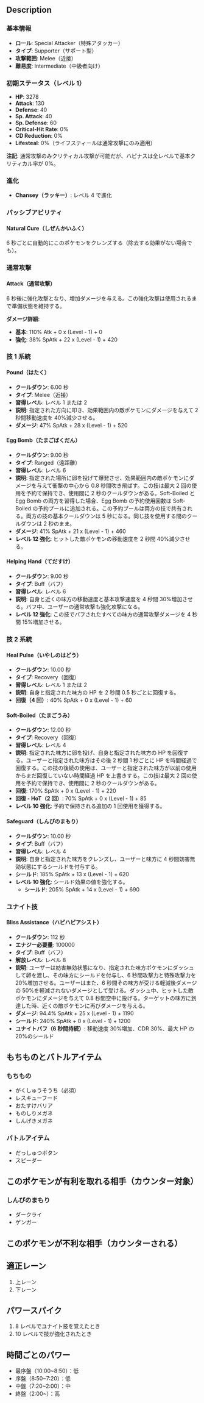 ## Description

### 基本情報

- **ロール**: Special Attacker（特殊アタッカー）
- **タイプ**: Supporter（サポート型）
- **攻撃範囲**: Melee（近接）
- **難易度**: Intermediate（中級者向け）

### 初期ステータス（レベル 1）

- **HP**: 3278
- **Attack**: 130
- **Defense**: 40
- **Sp. Attack**: 40
- **Sp. Defense**: 60
- **Critical-Hit Rate**: 0%
- **CD Reduction**: 0%
- **Lifesteal**: 0%（ライフスティールは通常攻撃にのみ適用）

**注記**: 通常攻撃のみクリティカル攻撃が可能だが、ハピナスは全レベルで基本クリティカル率が 0%。

### 進化

- **Chansey（ラッキー）**: レベル 4 で進化

### パッシブアビリティ

#### Natural Cure（しぜんかいふく）

6 秒ごとに自動的にこのポケモンをクレンズする（除去する効果がない場合でも）。

### 通常攻撃

#### Attack（通常攻撃）

6 秒後に強化攻撃となり、増加ダメージを与える。この強化攻撃は使用されるまで準備状態を維持する。

**ダメージ詳細**:

- **基本**: 110% Atk + 0 x (Level - 1) + 0
- **強化**: 38% SpAtk + 22 x (Level - 1) + 420

### 技 1 系統

#### Pound（はたく）

- **クールダウン**: 6.00 秒
- **タイプ**: Melee（近接）
- **習得レベル**: レベル 1 または 2
- **説明**: 指定された方向に叩き、効果範囲内の敵ポケモンにダメージを与えて 2 秒間移動速度を 40%減少させる。
- **ダメージ**: 47% SpAtk + 28 x (Level - 1) + 520

#### Egg Bomb（たまごばくだん）

- **クールダウン**: 9.00 秒
- **タイプ**: Ranged（遠距離）
- **習得レベル**: レベル 6
- **説明**: 指定された場所に卵を投げて爆発させ、効果範囲内の敵ポケモンにダメージを与えて衝撃の中心から 0.8 秒間吹き飛ばす。この技は最大 2 回の使用を予約で保持でき、使用間に 2 秒のクールダウンがある。Soft-Boiled と Egg Bomb の両方を習得した場合、Egg Bomb の予約使用回数は Soft-Boiled の予約プールに追加される。この予約プールは両方の技で共有される。両方の技の基本クールダウンは 5 秒になる。同じ技を使用する間のクールダウンは 2 秒のまま。
- **ダメージ**: 41% SpAtk + 21 x (Level - 1) + 460
- **レベル 12 強化**: ヒットした敵ポケモンの移動速度を 2 秒間 40%減少させる。

#### Helping Hand（てだすけ）

- **クールダウン**: 9.00 秒
- **タイプ**: Buff（バフ）
- **習得レベル**: レベル 6
- **説明**: 自身と近くの味方の移動速度と基本攻撃速度を 4 秒間 30%増加させる。バフ中、ユーザーの通常攻撃も強化攻撃になる。
- **レベル 12 強化**: この技でバフされたすべての味方の通常攻撃ダメージを 4 秒間 15%増加させる。

### 技 2 系統

#### Heal Pulse（いやしのはどう）

- **クールダウン**: 10.00 秒
- **タイプ**: Recovery（回復）
- **習得レベル**: レベル 1 または 2
- **説明**: 自身と指定された味方の HP を 2 秒間 0.5 秒ごとに回復する。
- **回復（4 回）**: 40% SpAtk + 0 x (Level - 1) + 60

#### Soft-Boiled（たまごうみ）

- **クールダウン**: 12.00 秒
- **タイプ**: Recovery（回復）
- **習得レベル**: レベル 4
- **説明**: 指定された味方に卵を投げ、自身と指定された味方の HP を回復する。ユーザーと指定された味方はその後 2 秒間 1 秒ごとに HP を時間経過で回復する。この技の後続の使用は、ユーザーと指定された味方が以前の使用からまだ回復していない時間経過 HP を上書きする。この技は最大 2 回の使用を予約で保持でき、使用間に 2 秒のクールダウンがある。
- **回復**: 170% SpAtk + 0 x (Level - 1) + 220
- **回復 - HoT（2 回）**: 70% SpAtk + 0 x (Level - 1) + 85
- **レベル 10 強化**: 予約で保持される追加の 1 回使用を獲得する。

#### Safeguard（しんぴのまもり）

- **クールダウン**: 10.00 秒
- **タイプ**: Buff（バフ）
- **習得レベル**: レベル 4
- **説明**: 自身と指定された味方をクレンズし、ユーザーと味方に 4 秒間妨害無効状態にするシールドを付与する。
- **シールド**: 185% SpAtk + 13 x (Level - 1) + 620
- **レベル 10 強化**: シールド効果の値を強化する。
  - **シールド**: 205% SpAtk + 14 x (Level - 1) + 690

### ユナイト技

#### Bliss Assistance（ハピハピアシスト）

- **クールダウン**: 112 秒
- **エナジー必要量**: 100000
- **タイプ**: Buff（バフ）
- **解放レベル**: レベル 8
- **説明**: ユーザーは妨害無効状態になり、指定された味方ポケモンにダッシュして卵を渡し、その味方にシールドを付与し、6 秒間攻撃力と特殊攻撃力を 20%増加させる。ユーザーはまた、6 秒間その味方が受ける軽減後ダメージの 50%を軽減されないダメージとして受ける。ダッシュ中、ヒットした敵ポケモンにダメージを与えて 0.8 秒間空中に投げる。ターゲットの味方に到達した時、近くの敵ポケモンに再びダメージを与える。
- **ダメージ**: 94.4% SpAtk + 25 x (Level - 1) + 1190
- **シールド**: 240% SpAtk + 0 x (Level - 1) + 1200
- **ユナイトバフ（6 秒間持続）**: 移動速度 30%増加、CDR 30%、最大 HP の 20%のシールド

## もちものとバトルアイテム

### もちもの

- がくしゅうそうち（必須）
- レスキューフード
- おたすけバリア
- ものしりメガネ
- しんげきメガネ

### バトルアイテム

- だっしゅつボタン
- スピーダー

## このポケモンが有利を取れる相手（カウンター対象）

### しんぴのまもり
- ダークライ
- ゲンガー

## このポケモンが不利な相手（カウンターされる）

## 適正レーン

1. 上レーン
2. 下レーン

## パワースパイク

1. 8 レベルでユナイト技を覚えたとき
2. 10 レベルで技が強化されたとき

## 時間ごとのパワー

- 最序盤（10:00~8:50）：低
- 序盤（8:50~7:20）：低
- 中盤（7:20~2:00）：中
- 終盤（2:00~）：高

